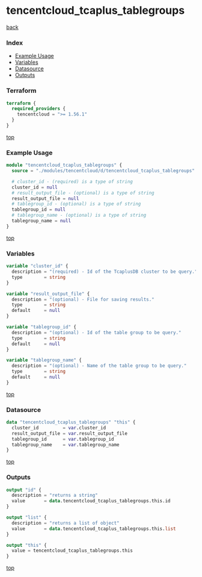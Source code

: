 # tencentcloud_tcaplus_tablegroups

[back](../tencentcloud.md)

### Index

- [Example Usage](#example-usage)
- [Variables](#variables)
- [Datasource](#datasource)
- [Outputs](#outputs)

### Terraform

```terraform
terraform {
  required_providers {
    tencentcloud = ">= 1.56.1"
  }
}
```

[top](#index)

### Example Usage

```terraform
module "tencentcloud_tcaplus_tablegroups" {
  source = "./modules/tencentcloud/d/tencentcloud_tcaplus_tablegroups"

  # cluster_id - (required) is a type of string
  cluster_id = null
  # result_output_file - (optional) is a type of string
  result_output_file = null
  # tablegroup_id - (optional) is a type of string
  tablegroup_id = null
  # tablegroup_name - (optional) is a type of string
  tablegroup_name = null
}
```

[top](#index)

### Variables

```terraform
variable "cluster_id" {
  description = "(required) - Id of the TcaplusDB cluster to be query."
  type        = string
}

variable "result_output_file" {
  description = "(optional) - File for saving results."
  type        = string
  default     = null
}

variable "tablegroup_id" {
  description = "(optional) - Id of the table group to be query."
  type        = string
  default     = null
}

variable "tablegroup_name" {
  description = "(optional) - Name of the table group to be query."
  type        = string
  default     = null
}
```

[top](#index)

### Datasource

```terraform
data "tencentcloud_tcaplus_tablegroups" "this" {
  cluster_id         = var.cluster_id
  result_output_file = var.result_output_file
  tablegroup_id      = var.tablegroup_id
  tablegroup_name    = var.tablegroup_name
}
```

[top](#index)

### Outputs

```terraform
output "id" {
  description = "returns a string"
  value       = data.tencentcloud_tcaplus_tablegroups.this.id
}

output "list" {
  description = "returns a list of object"
  value       = data.tencentcloud_tcaplus_tablegroups.this.list
}

output "this" {
  value = tencentcloud_tcaplus_tablegroups.this
}
```

[top](#index)